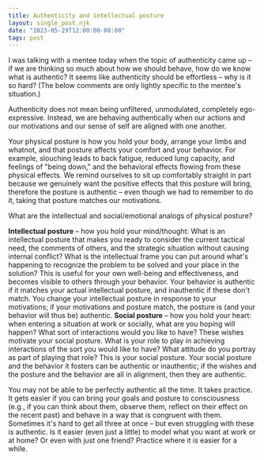 ```yaml
---
title: Authenticity and intellectual posture
layout: single_post.njk
date: "2023-05-29T12:00:00-08:00"
tags: post
---
```

I was talking with a mentee today when the topic of authenticity came up – if we are thinking so much about how we should behave, how do we know what is authentic? It seems like authenticity should be effortless – why is it so hard? (The below comments are only lightly specific to the mentee's situation.)

Authenticity does not mean being unfiltered, unmodulated, completely ego-expressive. Instead, we are behaving authentically when our actions and our motivations and our sense of self are aligned with one another.

Your physical posture is how you hold your body, arrange your limbs and whatnot, and that posture affects your comfort and your behavior. For example, slouching leads to back fatigue, reduced lung capacity, and feelings of "being down," and the behavioral effects flowing from these physical effects. We remind ourselves to sit up comfortably straight in part because we genuinely want the positive effects that this posture will bring, therefore the posture is authentic – even though we had to remember to do it, taking that posture matches our motivations.

What are the intellectual and social/emotional analogs of physical posture?

**Intellectual posture** – how you hold your mind/thought: What is an intellectual posture that makes you ready to consider the current tactical need, the comments of others, and the strategic situation without causing internal conflict? What is the intellectual frame you can put around what's happening to recognize the problem to be solved and your place in the solution? This is useful for your own well-being and effectiveness, and becomes visible to others through your behavior. Your behavior is authentic if it matches your actual intellectual posture, and inauthentic if these don't match. You change your intellectual posture in response to your motivations; if your motivations and posture match, the posture is (and your behavior will thus be) authentic.
**Social posture** – how you hold your heart: when entering a situation at work or socially, what are you hoping will happen? What sort of interactions would you like to have? These wishes motivate your social posture. What is your role to play in achieving interactions of the sort you would like to have? What attitude do you portray as part of playing that role? This is your social posture. Your social posture and the behavior it fosters can be authentic or inauthentic; if the wishes and the posture and the behavior are all in alignment, then they are authentic.

You may not be able to be perfectly authentic all the time. It takes practice. It gets easier if you can bring your goals and posture to consciousness (e.g., if you can think about them, observe them, reflect on their effect on the recent past) and behave in a way that is congruent with them. Sometimes it's hard to get all three at once – but even struggling with these is authentic. Is it easier (even just a little) to model what you want at work or at home? Or even with just one friend? Practice where it is easier for a while.
